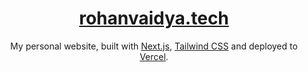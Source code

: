 <div align="center">
    <a href="https://rohanvaidya.tech"><h1 align="center">rohanvaidya.tech</h1></a>

My personal website, built with [Next.js](https://nextjs.org/), [Tailwind CSS](https://tailwindcss.com/) and deployed to [Vercel](https://vercel.com/).

</div>
